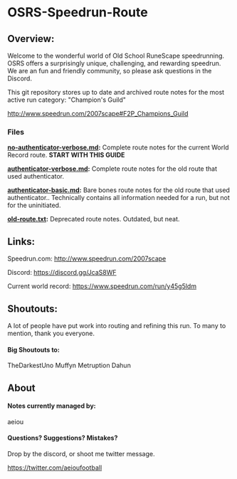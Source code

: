 # OSRS-Speedrun-Route

## Overview:

Welcome to the wonderful world of Old School RuneScape speedrunning. OSRS offers a surprisingly unique, challenging, and rewarding speedrun. We are an fun and friendly community, so please ask questions in the Discord.

This git repository stores up to date and archived route notes for the most active run category: "Champion's Guild"

http://www.speedrun.com/2007scape#F2P_Champions_Guild

### Files

**[no-authenticator-verbose.md](https://github.com/aeiourun/OSRS-Speedrun-Route/blob/master/no-authenticator-verbose.md):** Complete route notes for the current World Record route. **START WITH THIS GUIDE**

**[authenticator-verbose.md](https://github.com/aeiourun/OSRS-Speedrun-Route/blob/master/authenticator-verbose.md):** Complete route notes for the old route that used authenticator.

**[authenticator-basic.md](https://github.com/aeiourun/OSRS-Speedrun-Route/blob/master/authenticator-basic.md):** Bare bones route notes for the old route that used authenticator.. Technically contains all information needed for a run, but not for the uninitiated.

**[old-route.txt](https://github.com/aeiourun/OSRS-Speedrun-Route/blob/master/old-route.txt):** Deprecated route notes. Outdated, but neat.


## Links:

Speedrun.com: http://www.speedrun.com/2007scape

Discord: https://discord.gg/JcaS8WF

Current world record: https://www.speedrun.com/run/y45g5ldm


## Shoutouts:

A lot of people have put work into routing and refining this run. To many to mention, thank you everyone.

#### Big Shoutouts to:

TheDarkestUno
Muffyn
Metruption
Dahun

## About

#### Notes currently managed by:

aeiou

#### Questions? Suggestions? Mistakes?

Drop by the discord, or shoot me twitter message.

https://twitter.com/aeioufootball
